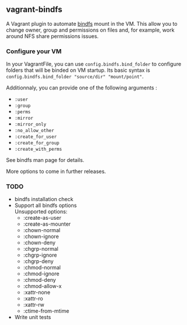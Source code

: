## vagrant-bindfs

A Vagrant plugin to automate [bindfs](http://code.google.com/p/bindfs/) mount in the VM.
This allow you to change owner, group and permissions on files and, for example, work around NFS share permissions issues.

### Configure your VM

In your VagrantFile, you can use `config.bindfs.bind_folder` to configure folders that will be binded on VM startup. Its basic syntax is `config.bindfs.bind_folder "source/dir" "mount/point"`.

Additionnaly, you can provide one of the following arguments :

- `:user`
- `:group`
- `:perms`
- `:mirror`
- `:mirror_only`
- `:no_allow_other`
- `:create_for_user`
- `:create_for_group`
- `:create_with_perms`

See bindfs man page for details.

More options to come in further releases.

### TODO

-   bindfs installation check
-   Support all bindfs options   
    Unsupported options:
    * :create-as-user
    * :create-as-mounter
    * :chown-normal
    * :chown-ignore
    * :chown-deny
    * :chgrp-normal
    * :chgrp-ignore
    * :chgrp-deny
    * :chmod-normal
    * :chmod-ignore
    * :chmod-deny
    * :chmod-allow-x
    * :xattr-none
    * :xattr-ro
    * :xattr-rw
    * :ctime-from-mtime
-   Write unit tests

